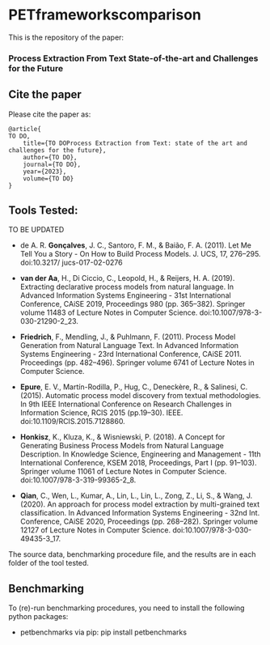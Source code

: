 # PETframeworkscomparison

This is the repository of the paper:

### Process Extraction From Text State-of-the-art and Challenges for the Future

## Cite the paper

Please cite the paper as:
	
    @article{
    TO DO,
        title={TO DOProcess Extraction from Text: state of the art and challenges for the future},
        author={TO DO},
        journal={TO DO},
        year={2023},
        volume={TO DO}
    }


## Tools Tested:
TO BE UPDATED

- de A. R. **Gonçalves**, J. C., Santoro, F. M., & Baião, F. A. (2011).
Let Me Tell You a Story - On How to Build Process Models.
J. UCS, 17, 276–295. doi:10.3217/ jucs-017-02-0276

- **van der Aa**, H., Di Ciccio, C., Leopold, H., & Reijers, H. A. (2019). Extracting
declarative process models from natural language. In Advanced Information
Systems Engineering - 31st International Conference, CAiSE 2019, Proceedings
980 (pp. 365–382). Springer volume 11483 of Lecture Notes in Computer Science.
doi:10.1007/978-3-030-21290-2\_23.

- **Friedrich**, F., Mendling, J., & Puhlmann, F. (2011). Process Model Generation from
Natural Language Text. In Advanced Information Systems Engineering - 23rd International Conference, CAiSE 2011. Proceedings (pp. 482–496). Springer volume
6741 of Lecture Notes in Computer Science.

- **Epure**, E. V., Martín-Rodilla, P., Hug, C., Deneckère, R., & Salinesi, C. (2015).
Automatic process model discovery from textual methodologies.
In 9th IEEE International Conference on Research Challenges in Information Science,
RCIS 2015 (pp.19–30). IEEE. doi:10.1109/RCIS.2015.7128860.

- **Honkisz**, K., Kluza, K., & Wisniewski, P. (2018). A Concept for Generating Business
Process Models from Natural Language Description. In Knowledge Science, Engineering
and Management - 11th International Conference, KSEM 2018, Proceedings, Part I (pp. 91–103). Springer volume 11061 of Lecture Notes in Computer
Science. doi:10.1007/978-3-319-99365-2\_8.

- **Qian**, C., Wen, L., Kumar, A., Lin, L., Lin, L., Zong, Z., Li, S., & Wang, J. (2020).
An approach for process model extraction by multi-grained text classification. In
Advanced Information Systems Engineering - 32nd Int. Conference, CAiSE 2020,
Proceedings (pp. 268–282). Springer volume 12127 of Lecture Notes in Computer
Science. doi:10.1007/978-3-030-49435-3\_17.

The source data, benchmarking procedure file, and the results are in each folder of the tool tested.

## Benchmarking


To (re)-run benchmarking procedures, you need to install the following python packages:
 - petbenchmarks via pip: pip install petbenchmarks


